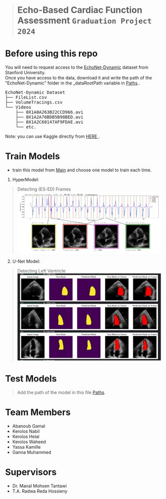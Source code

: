 > # Echo-Based Cardiac Function Assessment `Graduation Project 2024`



# Before using this repo
You will need to request access to the 
<a href = 'https://echonet.github.io/dynamic'>EchoNet-Dynamic</a>
dataset from Stanford University. </br>
Once you have access to the data, download it and write the path of the "EchoNet-Dynamic" folder in the _dataRootPath variable in
<a href = "https://github.com/AbanoubGamalll/Echo-Based-Cardiac-Function-Assessment/blob/main/Model/Paths.py">Paths</a>..

 <pre>
EchoNet-Dynamic Dataset
├── FileList.csv
├── VolumeTracings.csv
└── Videos
    ├── 0X1A0A263B22CCD966.avi
    ├── 0X1A2A76BDB5B98BED.avi
    ├── 0X1A2C60147AF9FDAE.avi
    └── etc.
</pre>

Note: you can use Kaggle directly from 
<a href="https://www.kaggle.com/code/abanoubgamal/notebook"> HERE </a>.



# Train Models
- train this model from 
 <a href = "https://github.com/AbanoubGamalll/Echo-Based-Cardiac-Function-Assessment/blob/main/Model/Main.py">Main</a>
and choose one model to train each time.

1) HyperModel:
> Detecting (ES-ED) Frames <br>
![alt results](https://github.com/AbanoubGamalll/Echo-Based-Cardiac-Function-Assessment/blob/main/Media/HeartCycle.png)

2) U-Net Model:
> Detecting Left Ventricle <br>
![alt results](https://github.com/AbanoubGamalll/Echo-Based-Cardiac-Function-Assessment/blob/main/Media/DetectingLV.png)


# Test Models
> Add the path of the model in this file
 <a href = "https://github.com/AbanoubGamalll/Echo-Based-Cardiac-Function-Assessment/blob/main/Model/Paths.py">Paths</a>.

# Team Members
- Abanoub Gamal
- Kerolos Nabil
- Kerolos Helal
- Kerolos Waheed
- Yassa Kamille
- Ganna Muhammed

# Supervisors
- Dr. Manal Mohsen Tantawi
- T.A. Radwa Reda Hossieny
